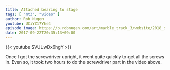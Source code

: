 ```yaml
---
title: Attached bearing to stage
tags: [ "mt3", "video" ]
author: Rob Nugen
youtube: UCiYZ17Yhe4
episode_image: https://b.robnugen.com/art/marble_track_3/website/2018_sep_02_mt3_placeholder.png
date: 2017-09-22T20:35:13+09:00
---
```


{{< youtube SVULwDx6hgY >}}

Once I got the screwdriver upright, it went quite quickly to get all
the screws in.  Even so, it took two hours to do the screwdriver part
in the video above.

